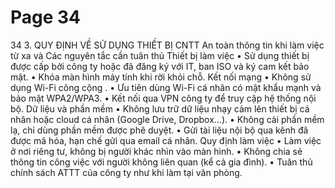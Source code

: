 # Page 34

34
3. QUY ĐỊNH VỀ SỬ DỤNG THIẾT BỊ CNTT
An toàn thông tin khi làm việc từ xa và Các nguyên tắc cần tuân thủ
 Thiết bị làm việc
• Sử dụng thiết bị được 
cấp bởi công ty hoặc đã 
đăng ký với IT, ban ISO 
và ký cam kết bảo mật.
• Khóa màn hình máy 
tính khi rời khỏi chỗ.
 Kết nối mạng
• Không sử dụng Wi-Fi
công cộng .
• Ưu tiên dùng Wi-Fi cá 
nhân có mật khẩu 
mạnh và bảo mật 
WPA2/WPA3.
• Kết nối qua VPN công 
ty để truy cập hệ thống 
nội bộ.
 Dữ liệu và phần 
mềm
• Không lưu trữ dữ liệu 
nhạy cảm lên thiết bị cá 
nhân hoặc cloud cá nhân 
(Google Drive, 
Dropbox...).
• Không cài phần mềm 
lạ, chỉ dùng phần mềm 
được phê duyệt.
• Gửi tài liệu nội bộ qua 
kênh đã được mã hóa, 
hạn chế gửi qua email
cá nhân.
 Quy định làm việc
• Làm việc ở nơi riêng 
tư, không bị người 
khác nhìn vào màn 
hình.
• Không chia sẻ thông tin 
công việc với người 
không liên quan (kể cả 
gia đình).
• Tuân thủ chính sách 
ATTT của công ty như 
khi làm tại văn phòng.

